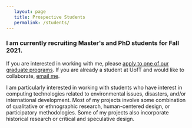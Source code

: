 ```yaml
---
   layout: page
   title: Prospective Students
   permalink: /students/
---
```

<h3>I am currently recruiting Master's and PhD students for Fall 2021.</h3>

<p>If you are interested in working with me, please <a href="https://web.cs.toronto.edu/graduate/programs">apply to one of our graduate programs</a>. If you are already a student at UofT and would like to collaborate, <a href="mailto:soden@cs.toronto.edu">email me</a>.</p> 

<p>I am particularly interested in working with students who have interest in computing technologies related to environmental issues, disasters, and/or international development. Most of my projects involve some combination of qualitative or ethnographic research, human-centered design, or participatory methodologies. Some of my projects also incorporate historical research or critical and speculative design.</p>
